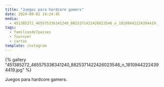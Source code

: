 ```yaml
---
title: "Juegos para hardcore gamers"
date: 2024-08-02 14:24:45
media:
  - 451385272_465575336341240_8825371422426023546_n_18109442224394419.jpg
tags:
  - familiasde7paises
  - fournier
  - cartas
template: instagram
---
```


{% gallery "451385272_465575336341240_8825371422426023546_n_18109442224394419.jpg" %}

Juegos para hardcore gamers. 


